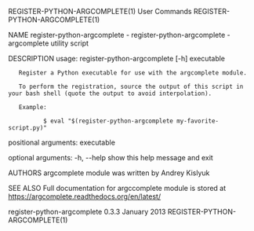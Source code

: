 REGISTER-PYTHON-ARGCOMPLETE(1)                                     User Commands                                    REGISTER-PYTHON-ARGCOMPLETE(1)

NAME
       register-python-argcomplete - register-python-argcomplete - argcomplete utility script

DESCRIPTION
       usage: register-python-argcomplete [-h] executable

       Register a Python executable for use with the argcomplete module.

       To perform the registration, source the output of this script in your bash shell (quote the output to avoid interpolation).

       Example:

              $ eval "$(register-python-argcomplete my-favorite-script.py)"

   positional arguments:
              executable

   optional arguments:
       -h, --help
              show this help message and exit

AUTHORS
       argcomplete module was written by Andrey Kislyuk

SEE ALSO
       Full documentation for argccomplete module is stored at https://argcomplete.readthedocs.org/en/latest/

register-python-argcomplete 0.3.3                                  January 2013                                     REGISTER-PYTHON-ARGCOMPLETE(1)
